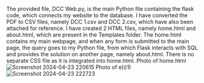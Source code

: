 The provided file, DCC Web.py, is the main Python file containing the flask code, which connects my website to the database. I have converted the PDF to CSV files, namely DCC 1.csv and DCC 2.csv, which have also been attached for reference. I have created 2 HTML files, namely home.html and about.html, which are present in the Templates folder. The home.html contains my main webpage, and when any form is submitted to the main page, the query goes to my Python file, from which Flask interacts with SQL and provides the solution on another page, namely about.html. There is no separate CSS file as it is integrated into home.html.
Photo of home.html
![Screenshot 2024-04-23 220615](https://github.com/Feraless/DCC-WebDev/assets/143334480/a51e7d01-2625-4f1c-a450-02a1465425c1)
Photo of e)i)1)
![Screenshot 2024-04-23 222723](https://github.com/Feraless/DCC-WebDev/assets/143334480/c167614c-2a3c-44ea-9a6f-6a3a771f2aa6)
